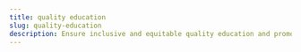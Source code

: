 ```yaml
---
title: quality education
slug: quality-education
description: Ensure inclusive and equitable quality education and promote lifelong learning opportunities for all.
---
```

